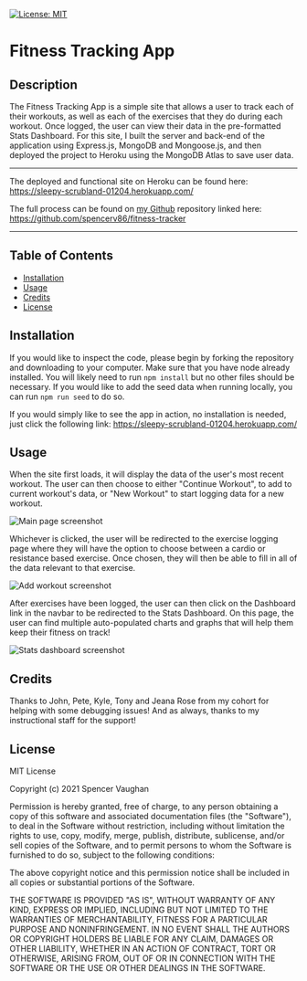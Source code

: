 [![License: MIT](https://img.shields.io/badge/License-MIT-yellow.svg)](https://opensource.org/licenses/MIT)
# Fitness Tracking App

## Description

The Fitness Tracking App is a simple site that allows a user to track each of their workouts, as well as each of the exercises that they do during each workout. Once logged, the user can view their data in the pre-formatted Stats Dashboard. For this site, I built the server and back-end of the application using Express.js, MongoDB and Mongoose.js, and then deployed the project to Heroku using the MongoDB Atlas to save user data.



---------------------------

The deployed and functional site on Heroku can be found here: <https://sleepy-scrubland-01204.herokuapp.com/>

The full process can be found on [my Github](https://github.com/spencerv86/) repository linked here:
<https://github.com/spencerv86/fitness-tracker>


---------------------------

## Table of Contents

* [Installation](#installation)
* [Usage](#usage)
* [Credits](#credits)
* [License](#license)


## Installation

If you would like to inspect the code, please begin by forking the repository and downloading to your computer. Make sure that you have node already installed. 
You will likely need to run 
```npm install``` but no other files should be necessary. If you would like to add the seed data when running locally, you can run ```npm run seed``` to do so.

If you would simply like to see the app in action, no installation is needed, just click the following link: <https://sleepy-scrubland-01204.herokuapp.com/>

## Usage

When the site first loads, it will display the data of the user's most recent workout. The user can then choose to either "Continue Workout", to add to current workout's data, or "New Workout" to start logging data for a new workout.

![Main page screenshot](./public/assets/images/main-screenshot.png)

Whichever is clicked, the user will be redirected to the exercise logging page where they will have the option to choose between a cardio or resistance based exercise. Once chosen, they will then be able to fill in all of the data relevant to that exercise.

![Add workout screenshot](./public/assets/images/log-workout-screenshot.png)

After exercises have been logged, the user can then click on the Dashboard link in the navbar to be redirected to the Stats Dashboard. On this page, the user can find multiple auto-populated charts and graphs that will help them keep their fitness on track!

![Stats dashboard screenshot](./public/assets/images/stats-screenshot.png)


## Credits

Thanks to John, Pete, Kyle, Tony and Jeana Rose from my cohort for helping with some debugging issues! And as always, thanks to my instructional staff for the support!

## License

MIT License

Copyright (c) 2021 Spencer Vaughan

Permission is hereby granted, free of charge, to any person obtaining a copy
of this software and associated documentation files (the "Software"), to deal
in the Software without restriction, including without limitation the rights
to use, copy, modify, merge, publish, distribute, sublicense, and/or sell
copies of the Software, and to permit persons to whom the Software is
furnished to do so, subject to the following conditions:

The above copyright notice and this permission notice shall be included in all
copies or substantial portions of the Software.

THE SOFTWARE IS PROVIDED "AS IS", WITHOUT WARRANTY OF ANY KIND, EXPRESS OR
IMPLIED, INCLUDING BUT NOT LIMITED TO THE WARRANTIES OF MERCHANTABILITY,
FITNESS FOR A PARTICULAR PURPOSE AND NONINFRINGEMENT. IN NO EVENT SHALL THE
AUTHORS OR COPYRIGHT HOLDERS BE LIABLE FOR ANY CLAIM, DAMAGES OR OTHER
LIABILITY, WHETHER IN AN ACTION OF CONTRACT, TORT OR OTHERWISE, ARISING FROM,
OUT OF OR IN CONNECTION WITH THE SOFTWARE OR THE USE OR OTHER DEALINGS IN THE
SOFTWARE.